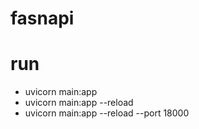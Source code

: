 # fasnapi


# run

- uvicorn main:app
- uvicorn main:app --reload
- uvicorn main:app --reload --port 18000